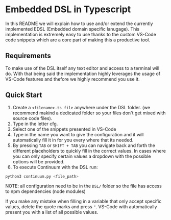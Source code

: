 # Embedded DSL in Typescript
In this README we will explain how to use and/or extend the currently implemented EDSL (Embedded domain specific lanugage).
This implementation is extremely easy to use thanks to the custom VS-Code code snippets which are a core part of making this a productive tool.

## Requirements
To make use of the DSL itself any text editor and access to a terminal will do. With that being said the implementation highly leverages the usage of VS-Code features and thefore we highly recommend you use it.


## Quick Start
1. Create a `<filename>.ts file` anywhere under the DSL folder. (we recommend makind a dedicated folder so your files don't get mixed with source code files).
2. Type in the letter cfg.
3. Select one of the snippets presented in VS-Code
4. Type in the name you want to give the configuration and it will automatically fill it in for you every where that its needed.
5. By pressing `TAB` or `SHIFT + TAB` you can navigate back and forth the different placeholders to quickly fill in the correct values. In cases where you can only specify certain values a dropdown with the possible options will be provided.
6. To execute Continuum with the DSL run:
```bash
python3 continuum.py <file_path>
```
NOTE: all configuration need to be in the `DSL/` folder so the file has access to npm dependencies (node modules)

If you make any mistake when filling in a variable that only accept specific values, delete the quote marks and press `"`. VS-Code with automatically present you with a list of all possible values.




